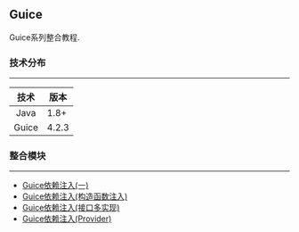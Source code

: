 Guice
---

Guice系列整合教程.

### 技术分布

---

|技术|版本|
|:---:|---|
|Java|1.8+|
|Guice|4.2.3|

### 整合模块
---

 - [Guice依赖注入(一)](binder/DOC.md)
 - [Guice依赖注入(构造函数注入)](binder-constructor/DOC.md)
 - [Guice依赖注入(接口多实现)](binder-multiple/DOC.md)
 - [Guice依赖注入(Provider)](binder-provider/DOC.md)